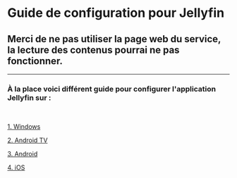 # Guide de configuration pour Jellyfin

## Merci de ne pas utiliser la page web du service, la lecture des contenus pourrai ne pas fonctionner.
---
### À la place voici différent guide pour configurer l'application Jellyfin sur :
<br>

[1. Windows](https://github.com/fritchi571/jellyfin-guide/blob/main/windows.md)

[2. Android TV](https://github.com/fritchi571/jellyfin-guide/blob/main/android-tv.md)

[3. Android](https://github.com/fritchi571/jellyfin-guide/blob/main/android.md)

[4. iOS](https://github.com/fritchi571/jellyfin-guide/blob/main/ios.md)
